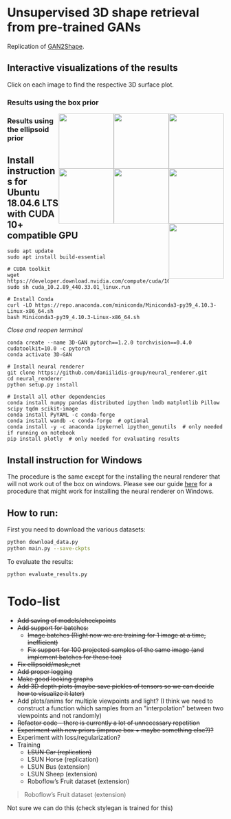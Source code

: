 # Unsupervised 3D shape retrieval from pre-trained GANs
Replication of [GAN2Shape](https://github.com/XingangPan/GAN2Shape).

## Interactive visualizations of the results
Click on each image to find the respective 3D surface plot.

### Results using the box prior

<a href="https://alessiogalatolo.github.io/GAN-2D-to-3D/html-stuff/cat_smooth_box_htmls/plotly__im_0.html">
  <img style="float:right" src="https://github.com/alessioGalatolo/GAN-2D-to-3D/blob/ce615ac338907c4e469e6ae4d8267cbe79667684/results/plots/plotly__im_0.png" width="128">
 </a>
 
<a href="https://alessiogalatolo.github.io/GAN-2D-to-3D/htmls/car_box_subset/car0.html">
  <img style="float:right" src="https://github.com/alessioGalatolo/GAN-2D-to-3D/blob/ce615ac338907c4e469e6ae4d8267cbe79667684/results/plots/plotly__im_0.png" width="128">
 </a>

<a href="https://alessiogalatolo.github.io/GAN-2D-to-3D/htmls/car_box_subset/car4.html">
  <img style="float:right" src="https://github.com/alessioGalatolo/GAN-2D-to-3D/blob/ce615ac338907c4e469e6ae4d8267cbe79667684/results/plots/plotly__im_0.png" width="128">
 </a>
 
<a href="https://alessiogalatolo.github.io/GAN-2D-to-3D/htmls/car_box_subset/car5.html">
  <img style="float:right" src="https://github.com/alessioGalatolo/GAN-2D-to-3D/blob/ce615ac338907c4e469e6ae4d8267cbe79667684/results/plots/plotly__im_0.png" width="128">
 </a>
 
 ### Results using the ellipsoid prior
 
 <a href="https://alessiogalatolo.github.io/GAN-2D-to-3D/htmls/car_ellipsoid_full-run-2/0.html">
  <img style="float:right" src="https://github.com/alessioGalatolo/GAN-2D-to-3D/blob/ce615ac338907c4e469e6ae4d8267cbe79667684/results/plots/plotly__im_0.png" width="128">
 </a>

<a href="https://alessiogalatolo.github.io/GAN-2D-to-3D/htmls/car_ellipsoid_full-run-2/4.html">
  <img style="float:right" src="https://github.com/alessioGalatolo/GAN-2D-to-3D/blob/ce615ac338907c4e469e6ae4d8267cbe79667684/results/plots/plotly__im_0.png" width="128">
 </a>
 
<a href="https://alessiogalatolo.github.io/GAN-2D-to-3D/htmls/car_ellipsoid_full-run-2/5.html">
  <img style="float:right" src="https://github.com/alessioGalatolo/GAN-2D-to-3D/blob/ce615ac338907c4e469e6ae4d8267cbe79667684/results/plots/plotly__im_0.png" width="128">
 </a>

## Install instructions for Ubuntu 18.04.6 LTS with CUDA 10+ compatible GPU
```
sudo apt update
sudo apt install build-essential
```
```
# CUDA toolkit
wget https://developer.download.nvidia.com/compute/cuda/10.2/Prod/local_installers/cuda_10.2.89_440.33.01_linux.run
sudo sh cuda_10.2.89_440.33.01_linux.run
```
```
# Install Conda
curl -LO https://repo.anaconda.com/miniconda/Miniconda3-py39_4.10.3-Linux-x86_64.sh
bash Miniconda3-py39_4.10.3-Linux-x86_64.sh
```
*Close and reopen terminal*
```
conda create --name 3D-GAN pytorch==1.2.0 torchvision==0.4.0 cudatoolkit=10.0 -c pytorch
conda activate 3D-GAN
```
```
# Install neural renderer
git clone https://github.com/daniilidis-group/neural_renderer.git
cd neural_renderer
python setup.py install
```
```
# Install all other dependencies
conda install numpy pandas distributed ipython lmdb matplotlib Pillow scipy tqdm scikit-image
conda install PyYAML -c conda-forge
conda install wandb -c conda-forge  # optional
conda install -y -c anaconda ipykernel ipython_genutils  # only needed if running on notebook
pip install plotly  # only needed for evaluating results
```

## Install instruction for Windows
The procedure is the same except for the installing the neural renderer that will not work out of the box on windows.
Please see our guide [here](https://github.com/alessioGalatolo/GAN-2D-to-3D/tree/nr-windows-instructions) for a procedure that might work for installing the neural renderer on Windows.

## How to run:
First you need to download the various datasets:
```sh
python download_data.py
python main.py --save-ckpts
```
To evaluate the results:
```
python evaluate_results.py
```

# Todo-list
- ~~Add saving of models/checkpoints~~
- ~~Add support for batches:~~
  - ~~Image batches (Right now we are training for 1 image at a time, inefficient)~~
  - ~~Fix support for 100 projected samples of the same image (and implement batches for these too)~~
- ~~Fix ellipsoid/mask_net~~
- ~~Add proper logging~~
- ~~Make good looking graphs~~
- ~~Add 3D depth plots (maybe save pickles of tensors so we can decide how to visualize it later)~~
- Add plots/anims for multiple viewpoints and light? 
  (I think we need to construct a function which samples from an "interpolation" between two viewpoints and not randomly)
- ~~Refactor code - there is currently a lot of unnecessary repetition~~
- ~~Experiment with new priors (improve box + maybe something else?)?~~
- Experiment with loss/regularization?
- Training
  - ~~LSUN Car (replication)~~
  - LSUN Horse (replication)
  - LSUN Bus (extension)
  - LSUN Sheep (extension)
  - Roboflow’s Fruit dataset (extension)  



>Roboflow’s Fruit dataset (extension)  

Not sure we can do this (check stylegan is trained for this)
